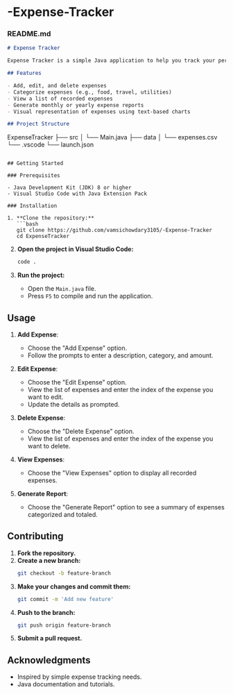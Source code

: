 # -Expense-Tracker
### README.md

```markdown
# Expense Tracker

Expense Tracker is a simple Java application to help you track your personal expenses. It allows you to add, edit, and delete expenses, categorize them, and generate reports.

## Features

- Add, edit, and delete expenses
- Categorize expenses (e.g., food, travel, utilities)
- View a list of recorded expenses
- Generate monthly or yearly expense reports
- Visual representation of expenses using text-based charts

## Project Structure

```
ExpenseTracker
├── src
│   └── Main.java
├── data
│   └── expenses.csv
└── .vscode
    └── launch.json
```

## Getting Started

### Prerequisites

- Java Development Kit (JDK) 8 or higher
- Visual Studio Code with Java Extension Pack

### Installation

1. **Clone the repository:**
   ```bash
   git clone https://github.com/vamsichowdary3105/-Expense-Tracker
   cd ExpenseTracker
   ```

2. **Open the project in Visual Studio Code:**
   ```bash
   code .
   ```

3. **Run the project:**
   - Open the `Main.java` file.
   - Press `F5` to compile and run the application.

## Usage

1. **Add Expense**: 
   - Choose the "Add Expense" option.
   - Follow the prompts to enter a description, category, and amount.

2. **Edit Expense**: 
   - Choose the "Edit Expense" option.
   - View the list of expenses and enter the index of the expense you want to edit.
   - Update the details as prompted.

3. **Delete Expense**: 
   - Choose the "Delete Expense" option.
   - View the list of expenses and enter the index of the expense you want to delete.

4. **View Expenses**: 
   - Choose the "View Expenses" option to display all recorded expenses.

5. **Generate Report**: 
   - Choose the "Generate Report" option to see a summary of expenses categorized and totaled.

## Contributing

1. **Fork the repository.**
2. **Create a new branch:**
   ```bash
   git checkout -b feature-branch
   ```
3. **Make your changes and commit them:**
   ```bash
   git commit -m 'Add new feature'
   ```
4. **Push to the branch:**
   ```bash
   git push origin feature-branch
   ```
5. **Submit a pull request.**



## Acknowledgments

- Inspired by simple expense tracking needs.
- Java documentation and tutorials.

